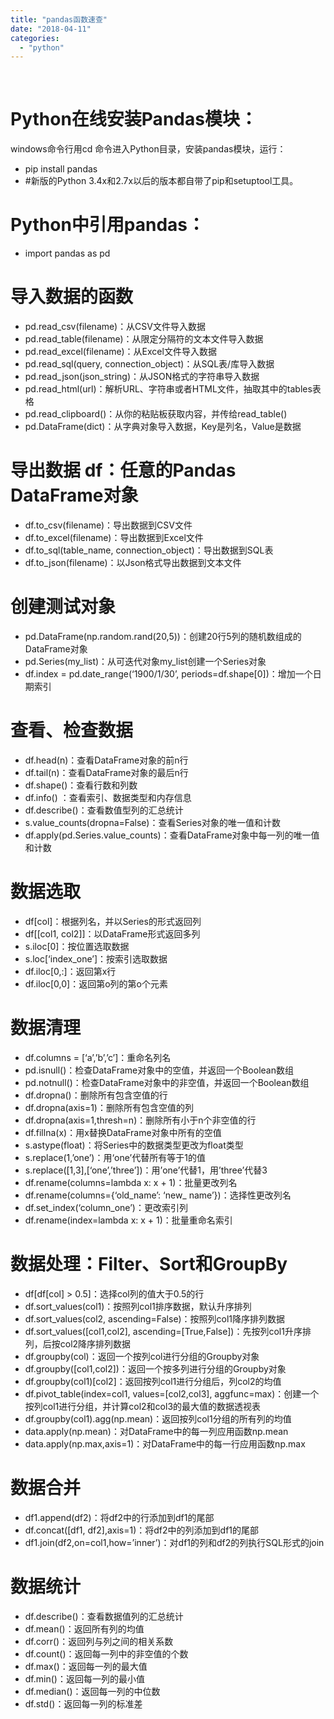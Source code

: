 ```yaml
---
title: "pandas函数速查"
date: "2018-04-11"
categories: 
  - "python"
---
```


 

# Python在线安装Pandas模块：

windows命令行用cd 命令进入Python目录，安装pandas模块，运行：

- pip install pandas
- #新版的Python 3.4x和2.7x以后的版本都自带了pip和setuptool工具。

# Python中引用pandas：

- import pandas as pd

# 导入数据的函数

- pd.read\_csv(filename)：从CSV文件导入数据
- pd.read\_table(filename)：从限定分隔符的文本文件导入数据
- pd.read\_excel(filename)：从Excel文件导入数据
- pd.read\_sql(query, connection\_object)：从SQL表/库导入数据
- pd.read\_json(json\_string)：从JSON格式的字符串导入数据
- pd.read\_html(url)：解析URL、字符串或者HTML文件，抽取其中的tables表格
- pd.read\_clipboard()：从你的粘贴板获取内容，并传给read\_table()
- pd.DataFrame(dict)：从字典对象导入数据，Key是列名，Value是数据

# 导出数据 df：任意的Pandas DataFrame对象

- df.to\_csv(filename)：导出数据到CSV文件
- df.to\_excel(filename)：导出数据到Excel文件
- df.to\_sql(table\_name, connection\_object)：导出数据到SQL表
- df.to\_json(filename)：以Json格式导出数据到文本文件

# 创建测试对象

- pd.DataFrame(np.random.rand(20,5))：创建20行5列的随机数组成的DataFrame对象
- pd.Series(my\_list)：从可迭代对象my\_list创建一个Series对象
- df.index = pd.date\_range(‘1900/1/30’, periods=df.shape\[0\])：增加一个日期索引

# 查看、检查数据

- df.head(n)：查看DataFrame对象的前n行
- df.tail(n)：查看DataFrame对象的最后n行
- df.shape()：查看行数和列数
- df.info() ：查看索引、数据类型和内存信息
- df.describe()：查看数值型列的汇总统计
- s.value\_counts(dropna=False)：查看Series对象的唯一值和计数
- df.apply(pd.Series.value\_counts)：查看DataFrame对象中每一列的唯一值和计数

# 数据选取

- df\[col\]：根据列名，并以Series的形式返回列
- df\[\[col1, col2\]\]：以DataFrame形式返回多列
- s.iloc\[0\]：按位置选取数据
- s.loc\[‘index\_one’\]：按索引选取数据
- df.iloc\[0,:\]：返回第x行
- df.iloc\[0,0\]：返回第o列的第o个元素

# 数据清理

- df.columns = \[‘a’,’b’,’c’\]：重命名列名
- pd.isnull()：检查DataFrame对象中的空值，并返回一个Boolean数组
- pd.notnull()：检查DataFrame对象中的非空值，并返回一个Boolean数组
- df.dropna()：删除所有包含空值的行
- df.dropna(axis=1)：删除所有包含空值的列
- df.dropna(axis=1,thresh=n)：删除所有小于n个非空值的行
- df.fillna(x)：用x替换DataFrame对象中所有的空值
- s.astype(float)：将Series中的数据类型更改为float类型
- s.replace(1,’one’)：用‘one’代替所有等于1的值
- s.replace(\[1,3\],\[‘one’,’three’\])：用’one’代替1，用’three’代替3
- df.rename(columns=lambda x: x + 1)：批量更改列名
- df.rename(columns={‘old\_name’: ‘new\_ name’})：选择性更改列名
- df.set\_index(‘column\_one’)：更改索引列
- df.rename(index=lambda x: x + 1)：批量重命名索引

# 数据处理：Filter、Sort和GroupBy

- df\[df\[col\] > 0.5\]：选择col列的值大于0.5的行
- df.sort\_values(col1)：按照列col1排序数据，默认升序排列
- df.sort\_values(col2, ascending=False)：按照列col1降序排列数据
- df.sort\_values(\[col1,col2\], ascending=\[True,False\])：先按列col1升序排列，后按col2降序排列数据
- df.groupby(col)：返回一个按列col进行分组的Groupby对象
- df.groupby(\[col1,col2\])：返回一个按多列进行分组的Groupby对象
- df.groupby(col1)\[col2\]：返回按列col1进行分组后，列col2的均值
- df.pivot\_table(index=col1, values=\[col2,col3\], aggfunc=max)：创建一个按列col1进行分组，并计算col2和col3的最大值的数据透视表
- df.groupby(col1).agg(np.mean)：返回按列col1分组的所有列的均值
- data.apply(np.mean)：对DataFrame中的每一列应用函数np.mean
- data.apply(np.max,axis=1)：对DataFrame中的每一行应用函数np.max

# 数据合并

- df1.append(df2)：将df2中的行添加到df1的尾部
- df.concat(\[df1, df2\],axis=1)：将df2中的列添加到df1的尾部
- df1.join(df2,on=col1,how=’inner’)：对df1的列和df2的列执行SQL形式的join

# 数据统计

- df.describe()：查看数据值列的汇总统计
- df.mean()：返回所有列的均值
- df.corr()：返回列与列之间的相关系数
- df.count()：返回每一列中的非空值的个数
- df.max()：返回每一列的最大值
- df.min()：返回每一列的最小值
- df.median()：返回每一列的中位数
- df.std()：返回每一列的标准差
